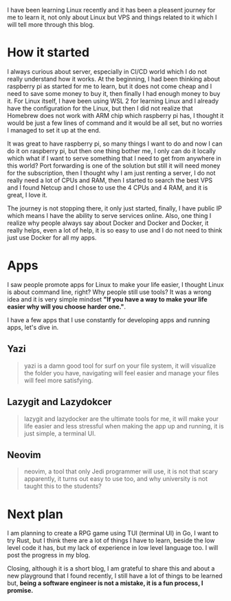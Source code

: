 I have been learning Linux recently and it has been a pleasent journey for me to learn it, not only about Linux but VPS and things related to it which I will tell more through this blog.

# How it started

I always curious about server, especially in CI/CD world which I do not really understand how it works. At the beginning, I had been thinking about raspberry pi as started for me to learn, but it does not come cheap and I need to save some money to buy it, then finally I had enough money to buy it. For Linux itself, I have been using WSL 2 for learning Linux and I already have the configuration for the Linux, but then I did not realize that Homebrew does not work with ARM chip which raspberry pi has, I thought it would be just a few lines of command and it would be all set, but no worries I managed to set it up at the end.

It was great to have raspberry pi, so many things I want to do and now I can do it on raspberry pi, but then one thing bother me, I only can do it locally which what if I want to serve something that I need to get from anywhere in this world? Port forwarding is one of the solution but still it will need money for the subscription, then I thought why I am just renting a server, I do not really need a lot of CPUs and RAM, then I started to search the best VPS and I found Netcup and I chose to use the 4 CPUs and 4 RAM, and it is great, I love it.

The journey is not stopping there, it only just started, finally, I have public IP which means I have the ability to serve services online. Also, one thing I realize why people always say about Docker and Docker and Docker, it really helps, even a lot of help, it is so easy to use and I do not need to think just use Docker for all my apps. 

# Apps

I saw people promote apps for Linux to make your life easier, I thought Linux is about command line, right? Why people still use tools? It was a wrong idea and it is very simple mindset **"If you have a way to make your life easier why will you choose harder one."**.

I have a few apps that I use constantly for developing apps and running apps, let's dive in.

## Yazi

> yazi is a damn good tool for surf on your file system, it will visualize the folder you have, navigating will feel easier and manage your files will feel more satisfying.

<GithubImage path="anewplayground/public/image1.png" alt="yazi"/>

## Lazygit and Lazydokcer

> lazygit and lazydocker are the ultimate tools for me, it will make your life easier and less stressful when making the app up and running, it is just simple, a terminal UI.

<GithubImage path="anewplayground/public/image2.png" alt="lazygit"/>

<GithubImage path="anewplayground/public/image3.png" alt="lazydocker"/>

## Neovim

> neovim, a tool that only Jedi programmer will use, it is not that scary apparently, it turns out easy to use too, and why university is not taught this to the students?

<GithubImage path="anewplayground/public/image4.png" alt="neovim"/>

# Next plan

I am planning to create a RPG game using TUI (terminal UI) in Go, I want to try Rust, but I think there are a lot of things I have to learn, beside the low level code it has, but my lack of experience in low level language too. I will post the progress in my blog.

Closing, although it is a short blog, I am grateful to share this and about a new playground that I found recently, I still have a lot of things to be learned but, **being a software engineer is not a mistake, it is a fun process, I promise.**